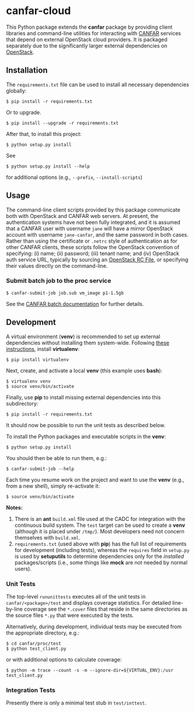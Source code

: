 # canfar-cloud
This Python package extends the **canfar** package by providing client libraries and command-line utilities for interacting with [CANFAR](http://www.canfar.phys.uvic.ca/) services that depend on external OpenStack cloud providers. It is packaged separately due to the significantly larger external dependencies on [OpenStack](https://www.openstack.org/).

## Installation
The `requirements.txt` file can be used to install all necessary dependencies globally:
```
$ pip install -r requirements.txt
```

Or to upgrade.
```
$ pip install --upgrade -r requirements.txt
```

After that, to install this project:
```
$ python setup.py install
```

See
```
$ python setup.py install --help
```
for additional options (e.g., `--prefix`, `--install-scripts`)

## Usage
The command-line client scripts provided by this package communicate both with OpenStack and CANFAR web servers. At present, the authentication systems have not been fully integrated, and it is assumed that a CANFAR user with username `jane` will have a mirror OpenStack account with username `jane-canfar`, and the same password in both cases. Rather than using the certificate or `.netrc` style of authentication as for other CANFAR clients, these scripts follow the OpenStack convention of specifying: (i) name; (ii) password; (iii) tenant name; and (iv) OpenStack auth service URL, typically by sourcing an [OpenStack RC File](http://www.canfar.net/docs/cli/#setup-the-environment), or specifying their values directly on the command-line.

### Submit batch job to the proc service

```
$ canfar-submit-job job.sub vm_image p1-1.5gb
```

See the [CANFAR batch documentation](http://www.canfar.net/docs/batch/) for further details.


## Development
A virtual environment (**venv**) is recommended to set up external dependencies without installing them system-wide. Following [these instructions](http://docs.python-guide.org/en/latest/dev/virtualenvs/), install **virtualenv**:
```
$ pip install virtualenv
```

Next, create, and activate a local **venv** (this example uses **bash**):
```
$ virtualenv venv
$ source venv/bin/activate

```

Finally, use **pip** to install missing external dependencies into this subdirectory:
```
$ pip install -r requirements.txt
```

It should now be possible to run the unit tests as described below.

To install the Python packages and executable scripts in the **venv**:
```
$ python setup.py install
```
You should then be able to run them, e.g.:
```
$ canfar-submit-job --help
```

Each time you resume work on the project and want to use the **venv** (e.g., from a new shell), simply re-activate it:
```
$ source venv/bin/activate
```

**Notes:**

1. There is an **ant** `build.xml` file used at the CADC for integration with the continuous build system. The `test` target can be used to create a **venv** (although it is placed under `/tmp/`). Most developers need not concern themselves with `build.xml`.
2. `requirements.txt` (used above with **pip**) has the full list of requirements for development (including tests), whereas the `requires` field in `setup.py` is used by **setuputils** to determine dependencies only for the *installed* packages/scripts (i.e., some things like **mock** are not needed by normal users).

### Unit Tests
The top-level `rununittests` executes all of the unit tests in `canfar/<package>/test` and displays coverage statistics. For detailed line-by-line coverage see the `*.cover` files that reside in the same directories as the source files `*.py` that were executed by the tests.

Alternatively, during development, individual tests may be executed from the appropriate directory, e.g.:
```
$ cd canfar/proc/test
$ python test_client.py
```
or with additional options to calculate coverage:
```
$ python -m trace --count -s -m --ignore-dir=${VIRTUAL_ENV}:/usr test_client.py
```

### Integration Tests

Presently there is only a minimal test stub in `test/inttest`.
